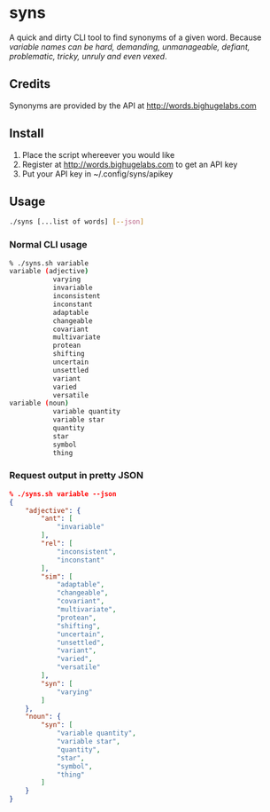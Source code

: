 # syns
A quick and dirty CLI tool to find synonyms of a given word. Because _variable names can be hard, demanding, unmanageable, defiant, problematic, tricky, unruly and even vexed_.

## Credits
Synonyms are provided by the API at http://words.bighugelabs.com

## Install
1. Place the script whereever you would like
2. Register at http://words.bighugelabs.com to get an API key
3. Put your API key in ~/.config/syns/apikey

## Usage
```bash
./syns [...list of words] [--json]
```


### Normal CLI usage
```bash
% ./syns.sh variable
variable (adjective)
           varying
           invariable
           inconsistent
           inconstant
           adaptable
           changeable
           covariant
           multivariate
           protean
           shifting
           uncertain
           unsettled
           variant
           varied
           versatile
variable (noun)
           variable quantity
           variable star
           quantity
           star
           symbol
           thing
```

### Request output in pretty JSON
```json
% ./syns.sh variable --json
{
    "adjective": {
        "ant": [
            "invariable"
        ],
        "rel": [
            "inconsistent",
            "inconstant"
        ],
        "sim": [
            "adaptable",
            "changeable",
            "covariant",
            "multivariate",
            "protean",
            "shifting",
            "uncertain",
            "unsettled",
            "variant",
            "varied",
            "versatile"
        ],
        "syn": [
            "varying"
        ]
    },
    "noun": {
        "syn": [
            "variable quantity",
            "variable star",
            "quantity",
            "star",
            "symbol",
            "thing"
        ]
    }
}
